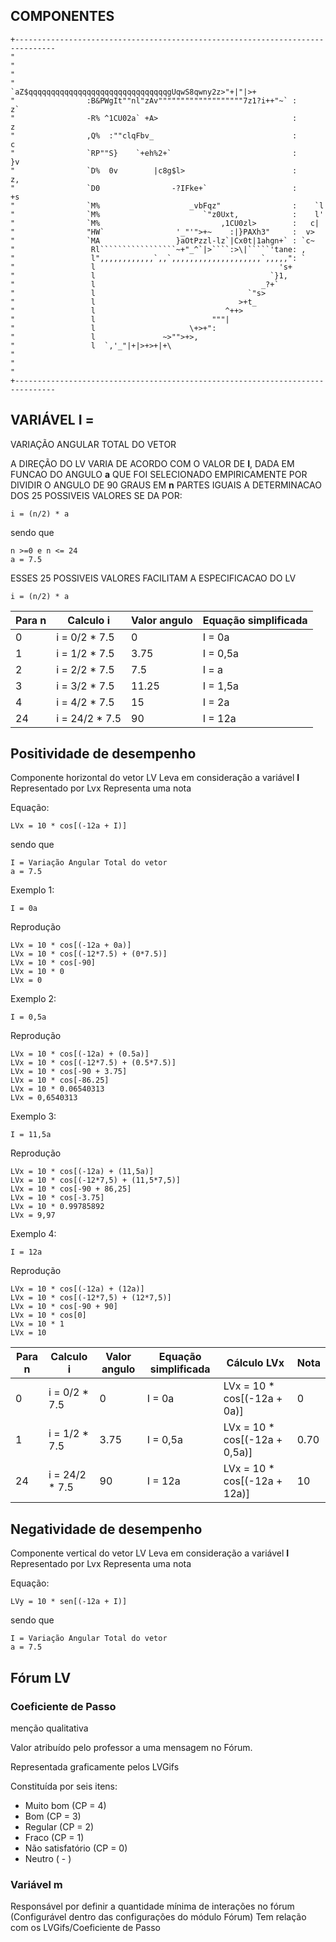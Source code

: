 ## COMPONENTES

```
+-------------------------------------------------------------------------------
"
"
"
"                `aZ$qqqqqqqqqqqqqqqqqqqqqqqqqqqqqqqgUqwS8qwny2z>"+|"|>+        
"                :B&PWgIt""nl"zAv"""""""""""""""""""7z1?i++"~` :       z`       
"                -R% ^1CU02a` +A>                              :       z        
"                ,Q%  :""clqFbv_                               :       c        
"                `RP""S}    `+eh%2+`                           :      }v        
"                `D%  0v        |c8g$l>                        :      z,        
"                `D0                -?IFke+`                   :     +s         
"                `M%                    _vbFqz"                :    `l          
"                `M%                       `"z0Uxt,            :    l'          
"                `M%                           ,1CU0zl>        :   c|           
"                "HW`                '_"'">+~    :|}PAXh3"     :  v>            
"                `MA                 }aOtPzzl-lz`|Cx0t|1ahgn+` : `c~             
"                 Rl`````````````````~+"_^`|>````:>\|`````'tane: ,              
"                 l",,,,,,,,,,,,`,,`,,,,,,,,,,,,,,,,,,,,`,,,,,": `               
"                 l                                         's+                 
"                 l                                       `}1,                  
"                 l                                     _?+`                    
"                 l                                  `"s>                       
"                 l                                >+t_                         
"                 l                             ^++>                            
"                 l                          """|                               
"                 l                     \+>+":                                  
"                 l               ~>"">+>,                                      
"                 l  `,'_"|+|>+>+|+\                                            
"
"
"
+-------------------------------------------------------------------------------
```

## VARIÁVEL I = 

VARIAÇÃO ANGULAR TOTAL DO VETOR

A DIREÇÃO DO LV VARIA DE ACORDO COM O VALOR DE **I**, DADA EM FUNCAO DO ANGULO **a** QUE FOI SELECIONADO EMPIRICAMENTE POR DIVIDIR O ANGULO DE 90 GRAUS EM **n** PARTES IGUAIS
A DETERMINACAO DOS 25 POSSIVEIS VALORES SE DA POR:

```
i = (n/2) * a
```

sendo que

```
n >=0 e n <= 24
a = 7.5
```


ESSES 25 POSSIVEIS VALORES FACILITAM A ESPECIFICACAO DO LV

```
i = (n/2) * a
```

| Para n  |  Calculo i      | Valor angulo  | Equação simplificada |
|---------|-----------------|---------------|----------------------|
|  0      |  i = 0/2 * 7.5  |  0            |  I = 0a              |
|  1      |  i = 1/2 * 7.5  |  3.75         |  I = 0,5a            |
|  2      |  i = 2/2 * 7.5  |  7.5          |  I = a               |
|  3      |  i = 3/2 * 7.5  |  11.25        |  I = 1,5a            |
|  4      |  i = 4/2 * 7.5  |  15           |  I = 2a              |
|  24     |  i = 24/2 * 7.5 |  90           |  I = 12a             |


## Positividade de desempenho

Componente horizontal do vetor LV
Leva em consideração a variável **I**
Representado por Lvx
Representa uma nota

Equação:

```
LVx = 10 * cos[(-12a + I)]
```

sendo que

```
I = Variação Angular Total do vetor
a = 7.5
```

Exemplo 1:

```
I = 0a
```
Reprodução

```
LVx = 10 * cos[(-12a + 0a)]
LVx = 10 * cos[(-12*7.5) + (0*7.5)]
LVx = 10 * cos[-90]
LVx = 10 * 0
LVx = 0
```

Exemplo 2:

```
I = 0,5a
```
Reprodução

```
LVx = 10 * cos[(-12a) + (0.5a)]
LVx = 10 * cos[(-12*7.5) + (0.5*7.5)]
LVx = 10 * cos[-90 + 3.75]
LVx = 10 * cos[-86.25]
LVx = 10 * 0.06540313
LVx = 0,6540313
```

Exemplo 3:

```
I = 11,5a
```
Reprodução

```
LVx = 10 * cos[(-12a) + (11,5a)]
LVx = 10 * cos[(-12*7,5) + (11,5*7,5)]
LVx = 10 * cos[-90 + 86,25]
LVx = 10 * cos[-3.75]
LVx = 10 * 0.99785892
LVx = 9,97
```

Exemplo 4:

```
I = 12a
```
Reprodução

```
LVx = 10 * cos[(-12a) + (12a)]
LVx = 10 * cos[(-12*7,5) + (12*7,5)]
LVx = 10 * cos[-90 + 90]
LVx = 10 * cos[0]
LVx = 10 * 1
LVx = 10
```

| Para n  |  Calculo i      | Valor angulo  | Equação simplificada | Cálculo LVx                   | Nota     |
|---------|-----------------|---------------|----------------------|-------------------------------|----------|
|  0      |  i = 0/2 * 7.5  |  0            |  I = 0a              | LVx = 10 * cos[(-12a + 0a)]   | 0        |
|  1      |  i = 1/2 * 7.5  |  3.75         |  I = 0,5a            | LVx = 10 * cos[(-12a + 0,5a)] | 0.70     |
|  24     |  i = 24/2 * 7.5 |  90           |  I = 12a             | LVx = 10 * cos[(-12a + 12a)]  | 10       |


## Negatividade de desempenho

Componente vertical do vetor LV
Leva em consideração a variável **I**
Representado por Lvx
Representa uma nota

Equação:

```
LVy = 10 * sen[(-12a + I)]
```

sendo que

```
I = Variação Angular Total do vetor
a = 7.5
```

## Fórum LV

### Coeficiente de Passo

menção qualitativa

Valor atribuído pelo professor a uma mensagem no Fórum.

Representada graficamente pelos LVGifs

Constituída por seis itens:
- Muito bom (CP = 4)
- Bom (CP = 3)
- Regular (CP = 2)
- Fraco (CP = 1)
- Não satisfatório  (CP = 0)
- Neutro ( - )

### Variável m

Responsável por definir a quantidade mínima de interações no fórum (Configurável dentro das configurações do módulo Fórum)
Tem relação com os LVGifs/Coeficiente de Passo
